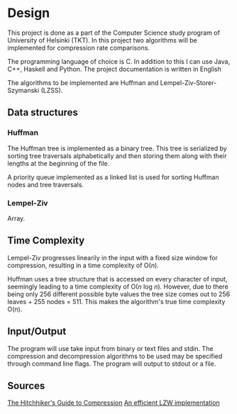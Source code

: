 # Design

This project is done as a part of the Computer Science study program of University of Helsinki (TKT). In this project two algorithms will be implemented for compression rate comparisons.

The programming language of choice is C. In addition to this I can use Java, C++, Haskell and Python. The project documentation is written in English

The algorithms to be implemented are Huffman and Lempel-Ziv-Storer-Szymanski (LZSS).

## Data structures

### Huffman
The Huffman tree is implemented as a binary tree. This tree is serialized by sorting tree traversals alphabetically and then storing them along with their lengths at the beginning of the file.

A priority queue implemented as a linked list is used for sorting Huffman nodes and tree traversals.

### Lempel-Ziv
Array.

## Time Complexity

Lempel-Ziv progresses linearily in the input with a fixed size window for compression, resulting in a time complexity of O($n$).

Huffman uses a tree structure that is accessed on every character of input, seemingly leading to a time complexity of O($n$ log $n$).
However, due to there being only 256 different possible byte values the tree size comes out to 256 leaves + 255 nodes = 511.
This makes the algorithm's true time complexity O(n).

## Input/Output

The program will use take input from binary or text files and stdin. The compression and decompression algorithms to be used may be specified through command line flags. The program will output to stdout or a file.

## Sources
[The Hitchhiker's Guide to Compression](https://go-compression.github.io/algorithms/huffman/)
[An efficient LZW implementation](http://warp.povusers.org/EfficientLZW/)
